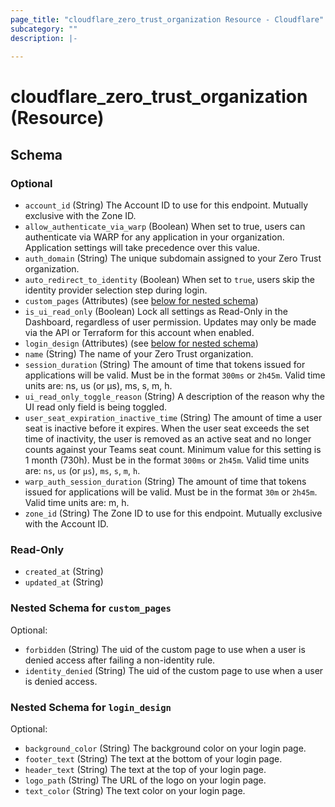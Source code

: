 ```yaml
---
page_title: "cloudflare_zero_trust_organization Resource - Cloudflare"
subcategory: ""
description: |-
  
---
```


# cloudflare_zero_trust_organization (Resource)




<!-- schema generated by tfplugindocs -->
## Schema

### Optional

- `account_id` (String) The Account ID to use for this endpoint. Mutually exclusive with the Zone ID.
- `allow_authenticate_via_warp` (Boolean) When set to true, users can authenticate via WARP for any application in your organization. Application settings will take precedence over this value.
- `auth_domain` (String) The unique subdomain assigned to your Zero Trust organization.
- `auto_redirect_to_identity` (Boolean) When set to `true`, users skip the identity provider selection step during login.
- `custom_pages` (Attributes) (see [below for nested schema](#nestedatt--custom_pages))
- `is_ui_read_only` (Boolean) Lock all settings as Read-Only in the Dashboard, regardless of user permission. Updates may only be made via the API or Terraform for this account when enabled.
- `login_design` (Attributes) (see [below for nested schema](#nestedatt--login_design))
- `name` (String) The name of your Zero Trust organization.
- `session_duration` (String) The amount of time that tokens issued for applications will be valid. Must be in the format `300ms` or `2h45m`. Valid time units are: ns, us (or µs), ms, s, m, h.
- `ui_read_only_toggle_reason` (String) A description of the reason why the UI read only field is being toggled.
- `user_seat_expiration_inactive_time` (String) The amount of time a user seat is inactive before it expires. When the user seat exceeds the set time of inactivity, the user is removed as an active seat and no longer counts against your Teams seat count.  Minimum value for this setting is 1 month (730h). Must be in the format `300ms` or `2h45m`. Valid time units are: `ns`, `us` (or `µs`), `ms`, `s`, `m`, `h`.
- `warp_auth_session_duration` (String) The amount of time that tokens issued for applications will be valid. Must be in the format `30m` or `2h45m`. Valid time units are: m, h.
- `zone_id` (String) The Zone ID to use for this endpoint. Mutually exclusive with the Account ID.

### Read-Only

- `created_at` (String)
- `updated_at` (String)

<a id="nestedatt--custom_pages"></a>
### Nested Schema for `custom_pages`

Optional:

- `forbidden` (String) The uid of the custom page to use when a user is denied access after failing a non-identity rule.
- `identity_denied` (String) The uid of the custom page to use when a user is denied access.


<a id="nestedatt--login_design"></a>
### Nested Schema for `login_design`

Optional:

- `background_color` (String) The background color on your login page.
- `footer_text` (String) The text at the bottom of your login page.
- `header_text` (String) The text at the top of your login page.
- `logo_path` (String) The URL of the logo on your login page.
- `text_color` (String) The text color on your login page.


